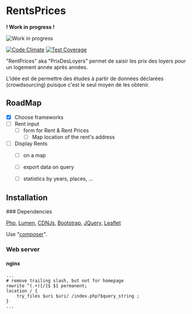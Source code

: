 # RentsPrices

**! Work in progress !**

![Work in progress][workInProgressImage]

[![Code Climate](https://codeclimate.com/github/TheCitizenCrew/RentsPrices/badges/gpa.svg)](https://codeclimate.com/github/TheCitizenCrew/RentsPrices)
[![Test Coverage](https://codeclimate.com/github/TheCitizenCrew/RentsPrices/badges/coverage.svg)](https://codeclimate.com/github/TheCitizenCrew/RentsPrices)

"RentPrices" aka "PrixDesLoyers" permet de saisir les prix des loyers pour un logement année après années.

L'idée est de permettre des études à partir de données déclarées (crowdsourcing) puisque c'est le seul moyen de les obtenir.

## RoadMap

- [x] Choose frameworks
- [ ] Rent input
  - [ ] form for Rent & Rent Prices
    - [ ] Map location of the rent's address
- [ ] Display Rents
  - [ ] on a map
  - [ ] export data on query
  - [ ] statistics by years, places, ... 


## Installation

### Dependencies

[Php](http://php.net), [Lumen](http://lumen.laravel.com), [CDNJs](https://cdnjs.com/), [Bootstrap](http://getbootstrap.com), [JQuery](http://jquery.com), [Leaflet](http://leafletjs.com/)
 
Use "[composer](https://getcomposer.org/)".

### Web server

#### nginx

	...
	# remove trailing slash, but not for homepage
	rewrite ^(.+)[/]$ $1 permanent;
	location / {
		try_files $uri $uri/ /index.php?$query_string ;
	}
	...


[workInProgressImage]: http://upload.wikimedia.org/wikipedia/commons/thumb/2/26/Work_in_progress_%283709389075%29.jpg/320px-Work_in_progress_%283709389075%29.jpg?raw=true
 
